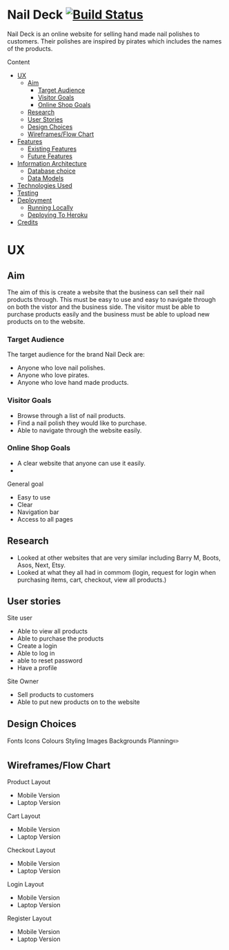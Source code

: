 # Nail Deck [![Build Status](https://travis-ci.org/katerinaelsasser/NailDeck.svg?branch=master)](https://travis-ci.org/katerinaelsasser/NailDeck)

Nail Deck is an online website for selling hand made nail polishes to customers. Their polishes are inspired by pirates which includes the names of the products.

Content
* [UX](https://github.com/katerinaelsasser/NailDeck#ux)
    * [Aim](https://github.com/katerinaelsasser/NailDeck#aim)
        * [Target Audience]()
        * [Visitor Goals]()
        * [Online Shop Goals]()
    * [Research]()
    * [User Stories]()
    * [Design Choices]()
    * [Wireframes/Flow Chart]()
* [Features]()
    * [Existing Features]()
    * [Future Features]()
* [Information Architecture]()
    * [Database choice]()
    * [Data Models]()
* [Technologies Used]()
* [Testing]()
* [Deployment]()
    * [Running Locally]()
    * [Deploying To Heroku]()
* [Credits]()


# UX
## Aim
The aim of this is create a website that the business can sell their nail products through. This must be easy to use and easy to navigate through on both the vistor and the business side. The visitor must be able to purchase products easily and the business must be able to upload new products on to the website.
### Target Audience
The target audience for the brand Nail Deck are:
* Anyone who love nail polishes.
* Anyone who love pirates.
* Anyone who love hand made products.

### Visitor Goals
* Browse through a list of nail products.
* Find a nail polish they would like to purchase.
* Able to navigate through the website easily.

### Online Shop Goals
* A clear website that anyone can use it easily.
* 





General goal
* Easy to use
* Clear
* Navigation bar
* Access to all pages

## Research
* Looked at other websites that are very similar including Barry M, Boots, Asos, Next, Etsy.
* Looked at what they all had in commom (login, request for login when purchasing items, cart, checkout, view all products.)

## User stories 

Site user
* Able to view all products
* Able to purchase the products
* Create a login
* Able to log in 
* able to reset password
* Have a profile

Site Owner 
* Sell products to customers
* Able to put new products on to the website

## Design Choices 
Fonts
Icons
Colours
Styling
Images
Backgrounds
Planning✏️

## Wireframes/Flow Chart

Product Layout
* Mobile Version
* Laptop Version

Cart Layout
* Mobile Version
* Laptop Version

Checkout Layout
* Mobile Version
* Laptop Version

Login Layout
* Mobile Version
* Laptop Version

Register Layout
* Mobile Version
* Laptop Version

